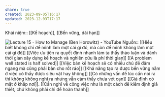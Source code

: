 ```yaml
---
share: true
created: 2023-09-05T16:17
updated: 2023-12-03T17:17
---
```

Khái niệm:: [[Kế hoạch]], [[Bền vững, dài hạn]]

![Lecture 15 - How to Manage (Ben Horowitz) - YouTube](https://youtu.be/uVhTvQXfibU?si=TJEwubrYwssLj9kD&t=2002)
Nguồn:: 
[[Hiểu biết không chỉ để mình làm một cái gì đó, mà còn để mình không làm một cái gì đó]]
[[Việc ưu tiên ra quyết định nhanh làm ta thấy thảo luận và dành thời gian xây dựng kế hoạch và nghiên cứu là phí thời gian]]
[[A problem well stated is half solved]]
[[Việc bàn kế hoạch sẽ có nhiều chủ đề đâm ngang mà cũng phải bàn cho rốt ráo]]
[[Khả năng tạo ra được bền vững nằm ở việc có thấy được siêu vật hay không]]
[[Có những vấn đề lúc cần nói ra thì không không nghĩ ra nhưng vẫn cảm thấy chưa vét cạn]]
[[Giả định có mặt ở khắp nơi]]. [[Cần nghĩ về công việc như là một cách để kiểm định giả thiết, chứ không phải chỉ để hoàn thành]]
